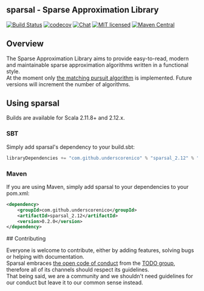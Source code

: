 ## sparsal - Sparse Approximation Library

[![Build Status](https://travis-ci.org/underscorenico/sparsal.svg?branch=master)](https://travis-ci.org/underscorenico/sparsal)
[![codecov](https://codecov.io/gh/underscorenico/sparsal/branch/master/graph/badge.svg)](https://codecov.io/gh/underscorenico/sparsal)
[![Chat](https://badges.gitter.im/sparsal/Lobby.svg)](https://gitter.im/sparsal/Lobby)
[![MIT licensed](https://img.shields.io/badge/license-MIT-blue.svg)](https://raw.githubusercontent.com/underscorenico/sparsal/master/LICENSE.txt)
[![Maven Central](https://img.shields.io/maven-central/v/com.github.underscorenico/sparsal_2.12.svg)](https://maven-badges.herokuapp.com/maven-central/com.github.underscorenico/sparsal_2.12)

## Overview

The Sparse Approximation Library aims to provide easy-to-read, modern and maintainable sparse approximation algorithms written in a functional style.
<br>
At the moment only [the matching pursuit algorithm][mp] is implemented. Future versions will increment the number of algorithms.

[mp]: https://en.wikipedia.org/wiki/Matching_pursuit

## Using sparsal

Builds are available for Scala 2.11.8+ and 2.12.x.

### SBT

Simply add sparsal's dependency to your build.sbt:
```scala
libraryDependencies += "com.github.underscorenico" % "sparsal_2.12" % "0.2.0"
```

### Maven

If you are using Maven, simply add sparsal to your dependencies to your pom.xml:
```xml
<dependency>
    <groupId>com.github.underscorenico</groupId>
    <artifactId>sparsal_2.12</artifactId>
    <version>0.2.0</version>
</dependency>
```

## Contributing 

Everyone is welcome to contribute, either by adding features, solving bugs or helping with documentation.
<br>
Sparsal embraces [the open code of conduct][codeofconduct] from the [TODO group][todogroup], therefore all of its channels should respect its guidelines.
<br>
That being said, we are a community and we shouldn't need guidelines for our conduct but leave it to our common sense instead.

[codeofconduct]: http://todogroup.org/opencodeofconduct
[todogroup]: http://todogroup.org
